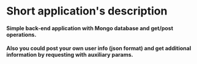 # Short application's description
#### Simple back-end application with Mongo database and get/post operations. 
#### Also you could post your own user info (json format) and get additional information by requesting with auxiliary params. 